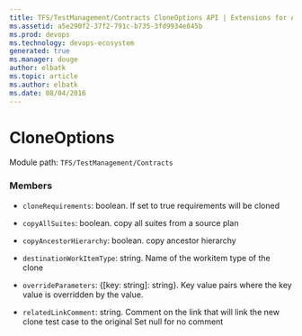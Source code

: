 ```yaml
---
title: TFS/TestManagement/Contracts CloneOptions API | Extensions for Azure DevOps Services
ms.assetid: a5e290f2-37f2-791c-b735-3fd9934e845b
ms.prod: devops
ms.technology: devops-ecosystem
generated: true
ms.manager: douge
author: elbatk
ms.topic: article
ms.author: elbatk
ms.date: 08/04/2016
---
```


# CloneOptions

Module path: `TFS/TestManagement/Contracts`


### Members

* `cloneRequirements`: boolean. If set to true requirements will be cloned

* `copyAllSuites`: boolean. copy all suites from a source plan

* `copyAncestorHierarchy`: boolean. copy ancestor hierarchy

* `destinationWorkItemType`: string. Name of the workitem type of the clone

* `overrideParameters`: {[key: string]: string}. Key value pairs where the key value is overridden by the value.

* `relatedLinkComment`: string. Comment on the link that will link the new clone  test case to the original Set null for no comment


